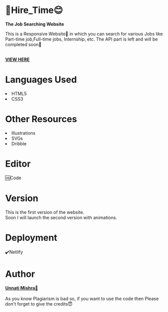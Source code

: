


# 📍Hire_Time😊
<b>The Job Searching Website</b>

This is a Responsive Website📱 in which you can search for various Jobs like Part-time job,Full-time jobs, Internship, etc.
The API part is left and will be completed soon🎈

<br>
<b><a href="https://hire-time.netlify.app/">VIEW HERE</a></b>


<h1>Languages Used</h1>
<li>HTML5</li>
<li>CSS3</li>


<h1>Other Resources</h1>
<li>Illustrations</li>
<li>SVGs</li>
<li>Dribble</li>

<h1>Editor</h1>
🆚Code


<h1>Version</h1>
  
This is the first version of the website.
<br>Soon I will launch the second version with animations.

<h1>Deployment</h1>
	✔️Netlify

<h1>Author</h1>
 <a href="https://linktr.ee/Ping_Unnati"> <b>Unnati Mishra🙎</b></a>
  <br><br>
  As you know Plagiarism is bad so, if you want to use the code then Please don't forget to give the credits😇
  

